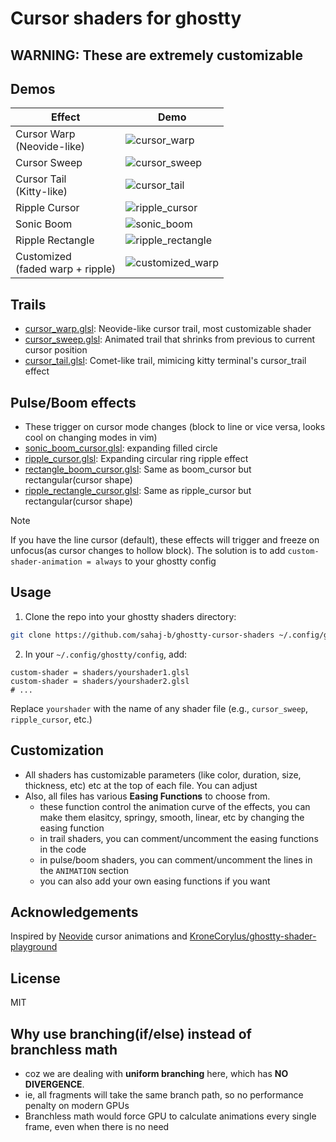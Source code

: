 # Cursor shaders for ghostty
## WARNING: These are extremely customizable

## Demos

| Effect                              | Demo                                                                                                 |
| --------                            | ------                                                                                               |
| Cursor Warp<br>(Neovide-like)       | ![cursor_warp](https://github.com/user-attachments/assets/5323330c-e09d-4d80-963b-f0cb8413cac9)      |
| Cursor Sweep                        | ![cursor_sweep](https://github.com/user-attachments/assets/c8979569-e0fa-48f1-afd7-9eed36df7f0a)     |
| Cursor Tail<br>(Kitty-like)         | ![cursor_tail](https://github.com/user-attachments/assets/0c1ecd67-8ff4-4198-9e89-a4435289bfa0)      |
| Ripple Cursor                       | ![ripple_cursor](https://github.com/user-attachments/assets/e489f74e-620a-490a-b5c5-d3918a5077c1)    |
| Sonic Boom                          | ![sonic_boom](https://github.com/user-attachments/assets/91ac80e6-aa2b-41a3-8b49-d674ce287709)       |
| Ripple Rectangle                    | ![ripple_rectangle](https://github.com/user-attachments/assets/5c8028eb-6ffb-4e38-a5dd-e2c0ed6a4175) |
| Customized<br>(faded warp + ripple) | ![customized_warp](https://github.com/user-attachments/assets/3be0d82e-2bff-48ab-824e-3262cbb10d4d)  |

## Trails
- [cursor_warp.glsl](cursor_warp.glsl): Neovide-like cursor trail, most customizable shader
- [cursor_sweep.glsl](cursor_sweep.glsl): Animated trail that shrinks from previous to current cursor position
- [cursor_tail.glsl](cursor_tail.glsl): Comet-like trail, mimicing kitty terminal's cursor_trail effect

## Pulse/Boom effects
- These trigger on cursor mode changes (block to line or vice versa, looks cool on changing modes in vim)
- [sonic_boom_cursor.glsl](sonic_boom_cursor.glsl): expanding filled circle 
- [ripple_cursor.glsl](ripple_cursor.glsl): Expanding circular ring ripple effect
- [rectangle_boom_cursor.glsl](rectangle_boom_cursor.glsl): Same as boom_cursor but rectangular(cursor shape)
- [ripple_rectangle_cursor.glsl](ripple_rectangle_cursor.glsl): Same as ripple_cursor but rectangular(cursor shape)


> [!NOTE]
> If you have the line cursor (default), these effects will trigger and freeze on unfocus(as cursor changes to hollow block). The solution is to add `custom-shader-animation = always` to your ghostty config

## Usage

1. Clone the repo into your ghostty shaders directory:
```bash
git clone https://github.com/sahaj-b/ghostty-cursor-shaders ~/.config/ghostty/shaders
```

2. In your `~/.config/ghostty/config`, add:
```config
custom-shader = shaders/yourshader1.glsl
custom-shader = shaders/yourshader2.glsl
# ...
```
Replace `yourshader` with the name of any shader file (e.g., `cursor_sweep`, `ripple_cursor`, etc.)


## Customization
- All shaders has customizable parameters (like color, duration, size, thickness, etc) etc at the top of each file. You can adjust
- Also, all files has various **Easing Functions** to choose from.
  - these function control the animation curve of the effects, you can make them elasitcy, springy, smooth, linear, etc by changing the easing function
  - in trail shaders, you can comment/uncomment the easing functions in the code
  - in pulse/boom shaders, you can comment/uncomment the lines in the `ANIMATION` section
  - you can also add your own easing functions if you want

## Acknowledgements
Inspired by [Neovide](https://neovide.dev/) cursor animations and [KroneCorylus/ghostty-shader-playground](https://github.com/KroneCorylus/ghostty-shader-playground)

## License
MIT

## Why use branching(if/else) instead of branchless math
- coz we are dealing with **uniform branching** here, which has **NO DIVERGENCE**.
- ie, all fragments will take the same branch path, so no performance penalty on modern GPUs
- Branchless math would force GPU to calculate animations every single frame, even when there is no need
